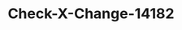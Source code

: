 ---
f_zip-code: 83814
f_state-code: ID
title: Check-X-Change-14182
f_phone: 208-769-7500
f_city-only: Coeur D Alene
f_address: 213 West Appleway Avenue Coeur D Alene
f_location-unique-id: '14182'
slug: check-x-change-14182
updated-on: '2024-05-30T13:46:58.046Z'
created-on: '2024-05-30T13:36:59.803Z'
published-on: '2024-05-30T13:54:32.469Z'
f_city-state: cms/city/coeur-d-alene-id.md
f_company: cms/company/check-x-change.md
f_state: cms/state/idaho.md
layout: '[payday-loan].html'
tags: payday-loan
---